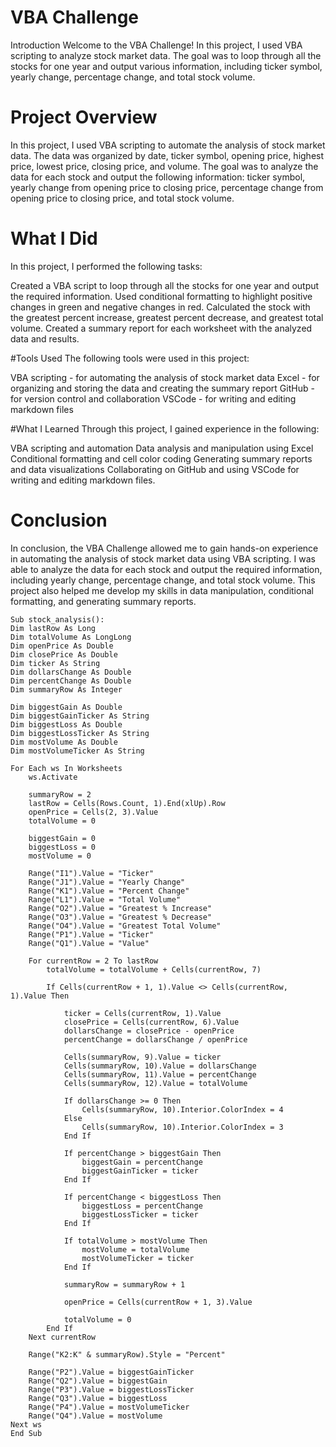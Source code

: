 # VBA Challenge 

Introduction
Welcome to the VBA Challenge! In this project, I used VBA scripting to analyze stock market data. The goal was to loop through all the stocks for one year and output various information, including ticker symbol, yearly change, percentage change, and total stock volume.

# Project Overview
In this project, I used VBA scripting to automate the analysis of stock market data. The data was organized by date, ticker symbol, opening price, highest price, lowest price, closing price, and volume. The goal was to analyze the data for each stock and output the following information: ticker symbol, yearly change from opening price to closing price, percentage change from opening price to closing price, and total stock volume.

# What I Did
In this project, I performed the following tasks:

Created a VBA script to loop through all the stocks for one year and output the required information.
Used conditional formatting to highlight positive changes in green and negative changes in red.
Calculated the stock with the greatest percent increase, greatest percent decrease, and greatest total volume.
Created a summary report for each worksheet with the analyzed data and results.

#Tools Used
The following tools were used in this project:

VBA scripting - for automating the analysis of stock market data
Excel - for organizing and storing the data and creating the summary report
GitHub - for version control and collaboration
VSCode - for writing and editing markdown files

#What I Learned
Through this project, I gained experience in the following:

VBA scripting and automation
Data analysis and manipulation using Excel
Conditional formatting and cell color coding
Generating summary reports and data visualizations
Collaborating on GitHub and using VSCode for writing and editing markdown files.

# Conclusion
In conclusion, the VBA Challenge allowed me to gain hands-on experience in automating the analysis of stock market data using VBA scripting. I was able to analyze the data for each stock and output the required information, including yearly change, percentage change, and total stock volume. This project also helped me develop my skills in data manipulation, conditional formatting, and generating summary reports.   
   
    Sub stock_analysis():
    Dim lastRow As Long
    Dim totalVolume As LongLong
    Dim openPrice As Double
    Dim closePrice As Double
    Dim ticker As String
    Dim dollarsChange As Double
    Dim percentChange As Double
    Dim summaryRow As Integer

    Dim biggestGain As Double
    Dim biggestGainTicker As String
    Dim biggestLoss As Double
    Dim biggestLossTicker As String
    Dim mostVolume As Double
    Dim mostVolumeTicker As String
    
    For Each ws In Worksheets
        ws.Activate

        summaryRow = 2
        lastRow = Cells(Rows.Count, 1).End(xlUp).Row
        openPrice = Cells(2, 3).Value
        totalVolume = 0
        
        biggestGain = 0
        biggestLoss = 0
        mostVolume = 0
        
        Range("I1").Value = "Ticker"
        Range("J1").Value = "Yearly Change"
        Range("K1").Value = "Percent Change"
        Range("L1").Value = "Total Volume"
        Range("O2").Value = "Greatest % Increase"
        Range("O3").Value = "Greatest % Decrease"
        Range("O4").Value = "Greatest Total Volume"
        Range("P1").Value = "Ticker"
        Range("Q1").Value = "Value"
        
        For currentRow = 2 To lastRow
            totalVolume = totalVolume + Cells(currentRow, 7)
            
            If Cells(currentRow + 1, 1).Value <> Cells(currentRow, 1).Value Then
            
                ticker = Cells(currentRow, 1).Value
                closePrice = Cells(currentRow, 6).Value
                dollarsChange = closePrice - openPrice
                percentChange = dollarsChange / openPrice
                
                Cells(summaryRow, 9).Value = ticker
                Cells(summaryRow, 10).Value = dollarsChange
                Cells(summaryRow, 11).Value = percentChange
                Cells(summaryRow, 12).Value = totalVolume
                
                If dollarsChange >= 0 Then
                    Cells(summaryRow, 10).Interior.ColorIndex = 4
                Else
                    Cells(summaryRow, 10).Interior.ColorIndex = 3
                End If
                
                If percentChange > biggestGain Then
                    biggestGain = percentChange
                    biggestGainTicker = ticker
                End If
                
                If percentChange < biggestLoss Then
                    biggestLoss = percentChange
                    biggestLossTicker = ticker
                End If
                
                If totalVolume > mostVolume Then
                    mostVolume = totalVolume
                    mostVolumeTicker = ticker
                End If
                
                summaryRow = summaryRow + 1
                
                openPrice = Cells(currentRow + 1, 3).Value
                
                totalVolume = 0
            End If
        Next currentRow
        
        Range("K2:K" & summaryRow).Style = "Percent"
        
        Range("P2").Value = biggestGainTicker
        Range("Q2").Value = biggestGain
        Range("P3").Value = biggestLossTicker
        Range("Q3").Value = biggestLoss
        Range("P4").Value = mostVolumeTicker
        Range("Q4").Value = mostVolume
    Next ws
    End Sub
